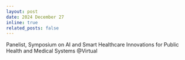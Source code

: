 ```yaml
---
layout: post
date: 2024 December 27
inline: true
related_posts: false
---
```


Panelist, Symposium on AI and Smart Healthcare Innovations for Public Health and Medical Systems @Virtual
